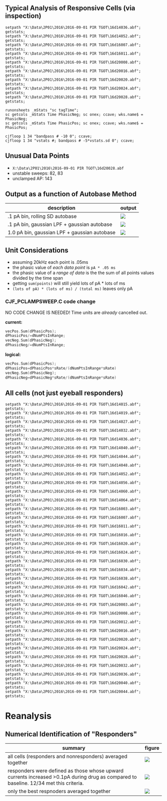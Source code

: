 ## Typical Analysis of Responsive Cells (via inspection)
```
setpath "X:\Data\2P01\2016\2016-09-01 PIR TGOT\16d14036.abf";  getstats;
setpath "X:\Data\2P01\2016\2016-09-01 PIR TGOT\16d14052.abf";  getstats; 
setpath "X:\Data\2P01\2016\2016-09-01 PIR TGOT\16d16007.abf";  getstats; 
setpath "X:\Data\2P01\2016\2016-09-01 PIR TGOT\16d16011.abf";  getstats; 
setpath "X:\Data\2P01\2016\2016-09-01 PIR TGOT\16d20008.abf";  getstats; 
setpath "X:\Data\2P01\2016\2016-09-01 PIR TGOT\16d20016.abf";  getstats; 
setpath "X:\Data\2P01\2016\2016-09-01 PIR TGOT\16d20020.abf";  getstats;
setpath "X:\Data\2P01\2016\2016-09-01 PIR TGOT\16d20024.abf";  getstats;
setpath "X:\Data\2P01\2016\2016-09-01 PIR TGOT\16d20028.abf";  getstats;

runonsheets _mStats "sc tagTime";
sc getcols _mStats Time PhasicNeg; sc onex; ccave; wks.name$ = PhasicNeg;
sc getcols _mStats Time PhasicPos; sc onex; ccave; wks.name$ = PhasicPos;

cjfloop 1 34 "bandpass # -10 0"; ccave;
cjfloop 1 34 "vstats #; bandpass # -5*vstats.sd 0"; ccave;
```

## Unusual Data Points
- `X:\Data\2P01\2016\2016-09-01 PIR TGOT\16d20028.abf`
 - unstable sweeps: 82, 83
 - unclamped AP: 143

## Output as a function of Autobase Method
description | output
---|---
.1 pA bin, rolling SD autobase|![](demo_sd.png)
.1 pA bin, gaussian LPF + gaussian autobase|![](demo_point.png)
1.0 pA bin, gaussian LPF + gaussian autobase|![](demo_whole.png)

## Unit Considerations
- assuming 20kHz each point is .05ms
- the phasic value of _each data point_ is ```pA * .05 ms```
- the phasic value of a _range of data_ is the the sum of all points values divided by the time span
 - getting ```sum(points)``` will still yield lots of pA * lots of ms
 - ```(lots of pA) * (lots of ms) / (total ms)```  leaves only pA

### CJF_PCLAMPSWEEP.C code change
NO CODE CHANGE IS NEEDED! Time units are _already_ cancelled out.

**current:**
```C
vecPos.Sum(dPhasicPos);
dPhasicPos/=dNumPtsInRange;
vecNeg.Sum(dPhasicNeg);
dPhasicNeg/=dNumPtsInRange;	
```

**logical:**
```C
vecPos.Sum(dPhasicPos);
dPhasicPos=dPhasicPos*sRate/(dNumPtsInRange*sRate)
vecNeg.Sum(dPhasicNeg);
dPhasicNeg=dPhasicNeg*sRate/(dNumPtsInRange*sRate)
```

## All cells (not just eyeball responders)
```
setpath "X:\Data\2P01\2016\2016-09-01 PIR TGOT\16d14015.abf";  getstats;
setpath "X:\Data\2P01\2016\2016-09-01 PIR TGOT\16d14019.abf";  getstats;
setpath "X:\Data\2P01\2016\2016-09-01 PIR TGOT\16d14027.abf";  getstats;
setpath "X:\Data\2P01\2016\2016-09-01 PIR TGOT\16d14032.abf";  getstats;
setpath "X:\Data\2P01\2016\2016-09-01 PIR TGOT\16d14036.abf";  getstats;
setpath "X:\Data\2P01\2016\2016-09-01 PIR TGOT\16d14040.abf";  getstats;
setpath "X:\Data\2P01\2016\2016-09-01 PIR TGOT\16d14044.abf";  getstats;
setpath "X:\Data\2P01\2016\2016-09-01 PIR TGOT\16d14048.abf";  getstats;
setpath "X:\Data\2P01\2016\2016-09-01 PIR TGOT\16d14052.abf";  getstats;
setpath "X:\Data\2P01\2016\2016-09-01 PIR TGOT\16d14056.abf";  getstats;
setpath "X:\Data\2P01\2016\2016-09-01 PIR TGOT\16d14060.abf";  getstats;
setpath "X:\Data\2P01\2016\2016-09-01 PIR TGOT\16d14064.abf";  getstats;
setpath "X:\Data\2P01\2016\2016-09-01 PIR TGOT\16d16003.abf";  getstats;
setpath "X:\Data\2P01\2016\2016-09-01 PIR TGOT\16d16007.abf";  getstats;
setpath "X:\Data\2P01\2016\2016-09-01 PIR TGOT\16d16011.abf";  getstats;
setpath "X:\Data\2P01\2016\2016-09-01 PIR TGOT\16d16016.abf";  getstats;
setpath "X:\Data\2P01\2016\2016-09-01 PIR TGOT\16d16020.abf";  getstats;
setpath "X:\Data\2P01\2016\2016-09-01 PIR TGOT\16d16024.abf";  getstats;
setpath "X:\Data\2P01\2016\2016-09-01 PIR TGOT\16d16030.abf";  getstats;
setpath "X:\Data\2P01\2016\2016-09-01 PIR TGOT\16d16034.abf";  getstats;
setpath "X:\Data\2P01\2016\2016-09-01 PIR TGOT\16d16038.abf";  getstats;
setpath "X:\Data\2P01\2016\2016-09-01 PIR TGOT\16d16042.abf";  getstats;
setpath "X:\Data\2P01\2016\2016-09-01 PIR TGOT\16d16046.abf";  getstats;
setpath "X:\Data\2P01\2016\2016-09-01 PIR TGOT\16d20003.abf";  getstats;
setpath "X:\Data\2P01\2016\2016-09-01 PIR TGOT\16d20008.abf";  getstats;
setpath "X:\Data\2P01\2016\2016-09-01 PIR TGOT\16d20012.abf";  getstats;
setpath "X:\Data\2P01\2016\2016-09-01 PIR TGOT\16d20016.abf";  getstats;
setpath "X:\Data\2P01\2016\2016-09-01 PIR TGOT\16d20020.abf";  getstats;
setpath "X:\Data\2P01\2016\2016-09-01 PIR TGOT\16d20024.abf";  getstats;
setpath "X:\Data\2P01\2016\2016-09-01 PIR TGOT\16d20028.abf";  getstats;
setpath "X:\Data\2P01\2016\2016-09-01 PIR TGOT\16d20032.abf";  getstats;
setpath "X:\Data\2P01\2016\2016-09-01 PIR TGOT\16d20036.abf";  getstats;
setpath "X:\Data\2P01\2016\2016-09-01 PIR TGOT\16d20040.abf";  getstats;
setpath "X:\Data\2P01\2016\2016-09-01 PIR TGOT\16d20044.abf";  getstats;
```

# Reanalysis

## Numerical Identification of "Responders"
summary | figure
---|---
all cells (responders and nonresponders) averaged together | ![](analysis_all.png)
responders were defined as those whose upward currents increased >0.1pA during drug as compared to baseline. 12/34 met this criteria. | ![](analysis_best2.png)
only the best respnoders averaged together | ![](analysis_best.png)

